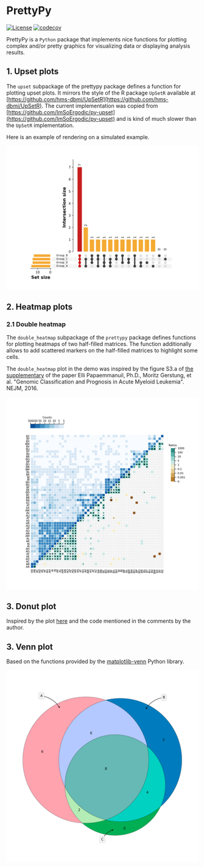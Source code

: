 # PrettyPy 
[![License](https://img.shields.io/badge/License-Apache%202.0-blue.svg)](https://opensource.org/licenses/Apache-2.0)
[![codecov](https://codecov.io/gh/ypradat/PrettyPy/branch/master/graph/badge.svg?token=J88EWDI69U)](https://codecov.io/gh/ypradat/PrettyPy)

PrettyPy is a `Python` package that implements nice functions for plotting complex and/or pretty graphics for
visualizing data or displaying analysis results.

## 1. Upset plots

The `upset` subpackage of the prettypy package defines a function for plotting upset plots. It mirrors the style of the
R package `UpSetR` available at [https://github.com/hms-dbmi/UpSetR](https://github.com/hms-dbmi/UpSetR). The current
implementation was copied from [https://github.com/ImSoErgodic/py-upset](https://github.com/ImSoErgodic/py-upset) and is
kind of much slower than the `UpSetR` implementation.

Here is an example of rendering on a simulated example.

![upset](img/test_pyupset_all.png)

## 2. Heatmap plots

### 2.1 Double heatmap

The `double_heatmap` subpackage of the `prettypy` package defines functions for plotting heatmaps of two half-filled
matrices. The function additionally allows to add scattered markers on the half-filled matrices to highlight some cells.

The `double_heatmap` plot in the demo was inspired by the figure S3.a of [the
supplementary](https://www.nejm.org/doi/suppl/10.1056/NEJMoa1516192/suppl_file/nejmoa1516192_appendix.pdf) of the paper
Elli Papaemmanuil, Ph.D., Moritz Gerstung, et al. "Genomic Classification and Prognosis in Acute Myeloid Leukemia".
NEJM, 2016.

![pcawg](img/test_double_heatmap.png)

## 3. Donut plot

Inspired by the plot [here](https://python-graph-gallery.com/donut-plot/) and the code mentioned in the comments by the
author.

## 3. Venn plot

Based on the functions provided by the [matplotlib-venn](https://pypi.org/project/matplotlib-venn/) Python library.

![venn](img/test_venn.png)
